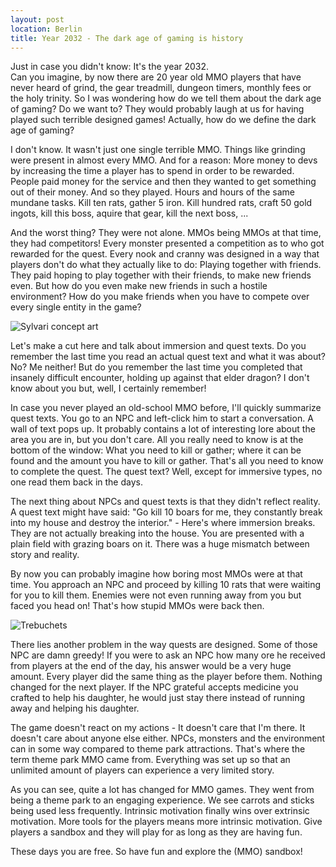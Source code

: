 ```yaml
---
layout: post
location: Berlin
title: Year 2032 - The dark age of gaming is history
---
```

Just in case you didn't know: It's the year 2032.  
Can you imagine, by now there are 20 year old MMO players that have never heard of grind, the gear treadmill, dungeon timers, monthly fees or the holy trinity.
So I was wondering how do we tell them about the dark age of gaming? Do we want to? They would probably laugh at us for having played such terrible designed games!
Actually, how do we define the dark age of gaming?

I don't know. It wasn't just one single terrible MMO. Things like grinding were present in almost every MMO. And for a reason: More money to devs by increasing the time a player has to spend in order to be rewarded.  
People paid money for the service and then they wanted to get something out of their money. And so they played. Hours and hours of the same mundane tasks. Kill ten rats, gather 5 iron. Kill hundred rats, craft 50 gold ingots, kill this boss, aquire that gear, kill the next boss, ...

And the worst thing? They were not alone. MMOs being MMOs at that time, they had competitors! Every monster presented a competition as to who got rewarded for the quest. Every nook and cranny was designed in a way that players don't do what they actually like to do: Playing together with friends. They paid hoping to play together with their friends, to make new friends even. But how do you even make new friends in such a hostile environment? How do you make friends when you have to compete over every single entity in the game?

![Sylvari concept art](http://plyturon.net/wp-content/uploads/2012/03/blog_article_banner4.png)

Let's make a cut here and talk about immersion and quest texts. Do you remember the last time you read an actual quest text and what it was about? No? Me neither! But do you remember the last time you completed that insanely difficult encounter, holding up against that elder dragon? I don't know about you but, well, I certainly remember!

In case you never played an old-school MMO before, I'll quickly summarize quest texts. You go to an NPC and left-click him to start a conversation. A wall of text pops up. It probably contains a lot of interesting lore about the area you are in, but you don't care. All you really need to know is at the bottom of the window: What you need to kill or gather; where it can be found and the amount you have to kill or gather. That's all you need to know to complete the quest. The quest text? Well, except for immersive types, no one read them back in the days.

The next thing about NPCs and quest texts is that they didn't reflect reality. A quest text might have said: "Go kill 10 boars for me, they constantly break into my house and destroy the interior." - Here's where immersion breaks. They are not actually breaking into the house. You are presented with a plain field with grazing boars on it. There was a huge mismatch between story and reality.

By now you can probably imagine how boring most MMOs were at that time. You approach an NPC and proceed by killing 10 rats that were waiting for you to kill them. Enemies were not even running away from you but faced you head on! That's how stupid MMOs were back then.

![Trebuchets](http://plyturon.net/wp-content/uploads/2012/03/blog_article_banner9.png)

There lies another problem in the way quests are designed. Some of those NPC are damn greedy! If you were to ask an NPC how many ore he received from players at the end of the day, his answer would be a very huge amount. Every player did the same thing as the player before them. Nothing changed for the next player. If the NPC grateful accepts medicine you crafted to help his daughter, he would just stay there instead of running away and helping his daughter.

The game doesn't react on my actions - It doesn't care that I'm there. It doesn't care about anyone else either. NPCs, monsters and the environment can in some way compared to theme park attractions. That's where the term theme park MMO came from. Everything was set up so that an unlimited amount of players can experience a very limited story.

As you can see, quite a lot has changed for MMO games. They went from being a theme park to an engaging experience. We see carrots and sticks being used less frequently. Intrinsic motivation finally wins over extrinsic motivation. More tools for the players means more intrinsic motivation. Give players a sandbox and they will play for as long as they are having fun.

These days you are free. So have fun and explore the (MMO) sandbox!